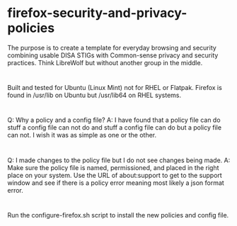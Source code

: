 # firefox-security-and-privacy-policies
The purpose is to create a template for everyday browsing and security combining usable DISA STIGs with Common-sense privacy and security practices. Think LibreWolf but without another group in the middle.
#
Built and tested for Ubuntu (Linux Mint) not for RHEL or Flatpak. Firefox is found in /usr/lib on Ubuntu but /usr/lib64 on RHEL systems.
#
Q: Why a policy and a config file? 
A: I have found that a policy file can do stuff a config file can not do 
  and stuff a config file can do but a policy file can not. I wish it was as simple as one or the other.
#
Q: I made changes to the policy file but I do not see changes being made.
A: Make sure the policy file is named, permissioned, and placed in the right place on your system. 
   Use the URL of about:support to get to the support window and see if there is a policy error 
   meaning most likely a json format error.
#
Run the configure-firefox.sh script to install the new policies and config file.
